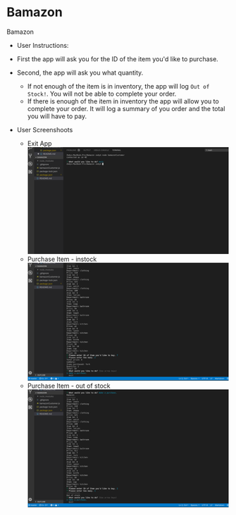 # Bamazon
Bamazon

* User Instructions:
* First the app will ask you for the ID of the item you'd like to purchase.
* Second, the app will ask you what quantity.
   * If not enough of the item is in inventory, the app will log `Out of Stock!`. You will not be able to complete your order.
   * If there is enough of the item in inventory the app will allow you to complete your order. It will log a summary of you order and the total you will have to pay.
   
* User Screenshoots
  * Exit App
     ![App Image](assets/exit-app.png)
  * Purchase Item - instock
     ![App Image](assets/purchase-in-stock.png)
  * Purchase Item - out of stock
     ![App Image](assets/purchase-out-stock.png)
   
 
        
